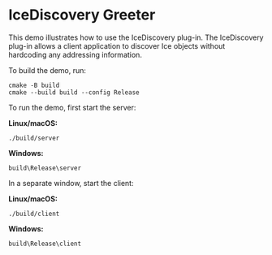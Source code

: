 # IceDiscovery Greeter

This demo illustrates how to use the IceDiscovery plug-in. The IceDiscovery plug-in allows a client application
to discover Ice objects without hardcoding any addressing information.

To build the demo, run:

```shell
cmake -B build
cmake --build build --config Release
```

To run the demo, first start the server:

**Linux/macOS:**

```shell
./build/server
```

**Windows:**

```shell
build\Release\server
```

In a separate window, start the client:

**Linux/macOS:**

```shell
./build/client
```

**Windows:**

```shell
build\Release\client
```
